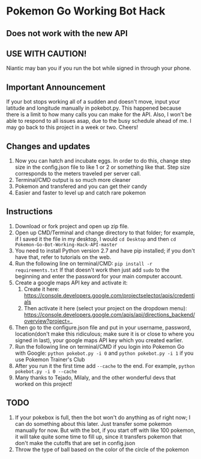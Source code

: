# Pokemon Go Working Bot Hack

## Does not work with the new API

## USE WITH CAUTION! 
Niantic may ban you if you run the bot while signed in through your phone.


## Important Announcement
If your bot stops working all of a sudden and doesn't move, input your latitude and longitude manually in pokebot.py. This happened because there is a limit to how many calls you can make for the API. Also, I won't be able to respond to all issues asap, due to the busy schedule ahead of me. I may go back to this project in a week or two. Cheers!


## Changes and updates
1. Now you can hatch and incubate eggs. In order to do this, change step size in the config.json file to like 1 or 2 or something like that. Step size corresponds to the meters traveled per server call.
2. Terminal/CMD output is so much more cleaner
3. Pokemon and transfered and you can get their candy
4. Easier and faster to level up and catch rare pokemon


## Instructions
1. Download or fork project and open up zip file.
2. Open up CMD/Terminal and change directory to that folder; for example, if I saved it the file in my desktop, I would `cd Desktop` and then `cd Pokemon-Go-Bot-Working-Hack-API-master`
3. You need to install Python version 2.7 and have pip installed; if you don't have that, refer to tutorials on the web.
4. Run the following line on terminal/CMD: `pip install -r requirements.txt` If that doesn't work then just add `sudo` to the beginning and enter the password for your main computer account.
5. Create a google maps API key and activate it:
    1. Create it here: https://console.developers.google.com/projectselector/apis/credentials
    2. Then activate it here (select your project on the dropdown menu): https://console.developers.google.com/apis/api/directions_backend/overview?project=_
6. Then go to the configure.json file and put in your username, password, location(don't make this ridiculous; make sure it is or close to where you signed in last), your google maps API key which you created earlier.
7. Run the following line on terminal/CMD if you login into Pokemon Go with Google: `python pokebot.py -i 0` and `python pokebot.py -i 1` if you use Pokemon Trainer's Club
8. After you run it the first time add `--cache` to the end. For example, `python pokebot.py -i 0 --cache`
9. Many thanks to Tejado, Milaly, and the other wonderful devs that worked on this project!


## TODO
1. If your pokebox is full, then the bot won't do anything as of right now; I can do something about this later. Just transfer some pokemon manually for now. But with the bot, if you start off with like 100 pokemon, it will take quite some time to fill up, since it transfers pokemon that don't make the cutoffs that are set in config.json
2. Throw the type of ball based on the color of the circle of the pokemon
